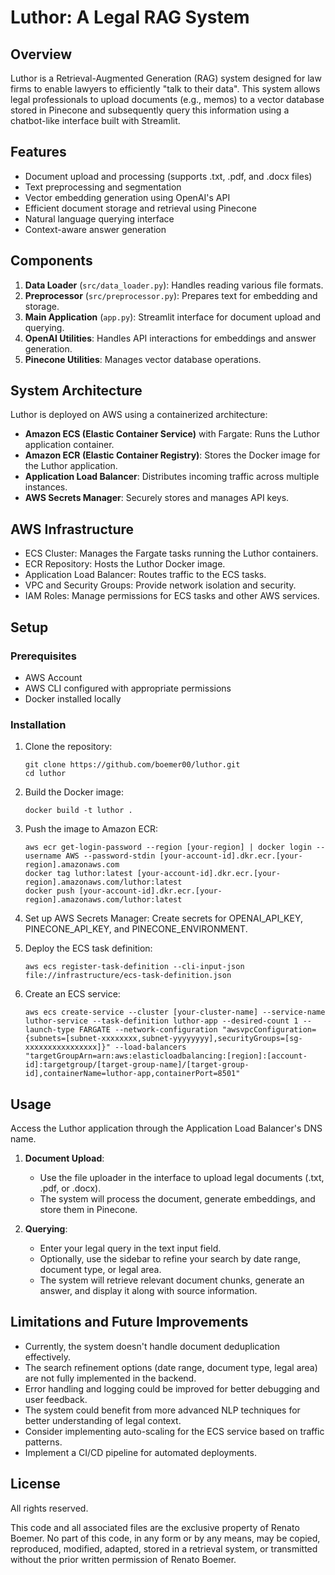 # Luthor: A Legal RAG System

## Overview

Luthor is a Retrieval-Augmented Generation (RAG) system designed for law firms to enable lawyers to efficiently "talk to their data". This system allows legal professionals to upload documents (e.g., memos) to a vector database stored in Pinecone and subsequently query this information using a chatbot-like interface built with Streamlit.

## Features

- Document upload and processing (supports .txt, .pdf, and .docx files)
- Text preprocessing and segmentation
- Vector embedding generation using OpenAI's API
- Efficient document storage and retrieval using Pinecone
- Natural language querying interface
- Context-aware answer generation

## Components

1. **Data Loader** (`src/data_loader.py`): Handles reading various file formats.
2. **Preprocessor** (`src/preprocessor.py`): Prepares text for embedding and storage.
3. **Main Application** (`app.py`): Streamlit interface for document upload and querying.
4. **OpenAI Utilities**: Handles API interactions for embeddings and answer generation.
5. **Pinecone Utilities**: Manages vector database operations.

## System Architecture

Luthor is deployed on AWS using a containerized architecture:

- **Amazon ECS (Elastic Container Service)** with Fargate: Runs the Luthor application container.
- **Amazon ECR (Elastic Container Registry)**: Stores the Docker image for the Luthor application.
- **Application Load Balancer**: Distributes incoming traffic across multiple instances.
- **AWS Secrets Manager**: Securely stores and manages API keys.

## AWS Infrastructure

- ECS Cluster: Manages the Fargate tasks running the Luthor containers.
- ECR Repository: Hosts the Luthor Docker image.
- Application Load Balancer: Routes traffic to the ECS tasks.
- VPC and Security Groups: Provide network isolation and security.
- IAM Roles: Manage permissions for ECS tasks and other AWS services.

## Setup

### Prerequisites

- AWS Account
- AWS CLI configured with appropriate permissions
- Docker installed locally

### Installation

1. Clone the repository:
   ```
   git clone https://github.com/boemer00/luthor.git
   cd luthor
   ```

2. Build the Docker image:
   ```
   docker build -t luthor .
   ```

3. Push the image to Amazon ECR:
   ```
   aws ecr get-login-password --region [your-region] | docker login --username AWS --password-stdin [your-account-id].dkr.ecr.[your-region].amazonaws.com
   docker tag luthor:latest [your-account-id].dkr.ecr.[your-region].amazonaws.com/luthor:latest
   docker push [your-account-id].dkr.ecr.[your-region].amazonaws.com/luthor:latest
   ```

4. Set up AWS Secrets Manager:
   Create secrets for OPENAI_API_KEY, PINECONE_API_KEY, and PINECONE_ENVIRONMENT.

5. Deploy the ECS task definition:
   ```
   aws ecs register-task-definition --cli-input-json file://infrastructure/ecs-task-definition.json
   ```

6. Create an ECS service:
   ```
   aws ecs create-service --cluster [your-cluster-name] --service-name luthor-service --task-definition luthor-app --desired-count 1 --launch-type FARGATE --network-configuration "awsvpcConfiguration={subnets=[subnet-xxxxxxxx,subnet-yyyyyyyy],securityGroups=[sg-xxxxxxxxxxxxxxxx]}" --load-balancers "targetGroupArn=arn:aws:elasticloadbalancing:[region]:[account-id]:targetgroup/[target-group-name]/[target-group-id],containerName=luthor-app,containerPort=8501"
   ```

## Usage

Access the Luthor application through the Application Load Balancer's DNS name.

1. **Document Upload**:
   - Use the file uploader in the interface to upload legal documents (.txt, .pdf, or .docx).
   - The system will process the document, generate embeddings, and store them in Pinecone.

2. **Querying**:
   - Enter your legal query in the text input field.
   - Optionally, use the sidebar to refine your search by date range, document type, or legal area.
   - The system will retrieve relevant document chunks, generate an answer, and display it along with source information.

## Limitations and Future Improvements

- Currently, the system doesn't handle document deduplication effectively.
- The search refinement options (date range, document type, legal area) are not fully implemented in the backend.
- Error handling and logging could be improved for better debugging and user feedback.
- The system could benefit from more advanced NLP techniques for better understanding of legal context.
- Consider implementing auto-scaling for the ECS service based on traffic patterns.
- Implement a CI/CD pipeline for automated deployments.

## License

All rights reserved.

This code and all associated files are the exclusive property of Renato Boemer.
No part of this code, in any form or by any means, may be copied, reproduced, modified,
adapted, stored in a retrieval system, or transmitted without the prior written permission
of Renato Boemer.

